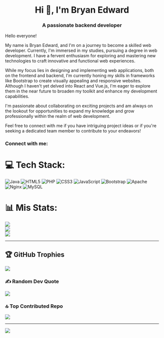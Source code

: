 <h1 align="center">Hi 👋, I'm Bryan Edward</h1>
<h3 align="center">A passionate backend developer</h3>
<p>Hello everyone!

My name is Bryan Edward, and I'm on a journey to become a skilled web developer. Currently, I'm immersed in my studies, pursuing a degree in web development. I have a fervent enthusiasm for exploring and mastering new technologies to craft innovative and functional web experiences.

While my focus lies in designing and implementing web applications, both on the frontend and backend, I'm currently honing my skills in frameworks like Bootstrap to create visually appealing and responsive websites. Although I haven't yet delved into React and Vue.js, I'm eager to explore them in the near future to broaden my toolkit and enhance my development capabilities.

I'm passionate about collaborating on exciting projects and am always on the lookout for opportunities to expand my knowledge and grow professionally within the realm of web development.

Feel free to connect with me if you have intriguing project ideas or if you're seeking a dedicated team member to contribute to your endeavors!
</p>
<h3 align="left">Connect with me:</h3>

# 💻 Tech Stack:
![Java](https://img.shields.io/badge/java-%23ED8B00.svg?style=for-the-badge&logo=openjdk&logoColor=white) ![HTML5](https://img.shields.io/badge/html5-%23E34F26.svg?style=for-the-badge&logo=html5&logoColor=white) ![PHP](https://img.shields.io/badge/php-%23777BB4.svg?style=for-the-badge&logo=php&logoColor=white) ![CSS3](https://img.shields.io/badge/css3-%231572B6.svg?style=for-the-badge&logo=css3&logoColor=white) ![JavaScript](https://img.shields.io/badge/javascript-%23323330.svg?style=for-the-badge&logo=javascript&logoColor=%23F7DF1E) ![Bootstrap](https://img.shields.io/badge/bootstrap-%238511FA.svg?style=for-the-badge&logo=bootstrap&logoColor=white) ![Apache](https://img.shields.io/badge/apache-%23D42029.svg?style=for-the-badge&logo=apache&logoColor=white) ![Nginx](https://img.shields.io/badge/nginx-%23009639.svg?style=for-the-badge&logo=nginx&logoColor=white) ![MySQL](https://img.shields.io/badge/mysql-%2300000f.svg?style=for-the-badge&logo=mysql&logoColor=white)
# 📊 Mis Stats:
![](https://github-readme-stats.vercel.app/api?username=BryantMagik&theme=dark&hide_border=false&include_all_commits=false&count_private=false)<br/>
![](https://github-readme-streak-stats.herokuapp.com/?user=BryantMagik&theme=dark&hide_border=false)<br/>
![](https://github-readme-stats.vercel.app/api/top-langs/?username=BryantMagik&theme=dark&hide_border=false&include_all_commits=false&count_private=false&layout=compact)

---
## 🏆 GitHub Trophies
![](https://github-profile-trophy.vercel.app/?username=BryantMagik&theme=radical&no-frame=false&no-bg=false&margin-w=4)

### ✍️ Random Dev Quote
![](https://quotes-github-readme.vercel.app/api?type=horizontal&theme=radical)

### 🔝 Top Contributed Repo
![](https://github-contributor-stats.vercel.app/api?username=BryantMagik&limit=5&theme=dark&combine_all_yearly_contributions=true)

---
[![](https://visitcount.itsvg.in/api?id=BryantMagik&icon=2&color=0)](https://visitcount.itsvg.in)

<!-- Proudly created with GPRM ( https://gprm.itsvg.in ) -->
